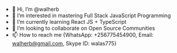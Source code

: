 - 👋 Hi, I’m @walherb
- 👀 I’m interested in mastering Full Stack JavaScript Programming
- 🌱 I’m currently learning React JS + TypeScript
- 💞️ I’m looking to collaborate on Open Source Communities
- 📫 How to reach me {WhatsApp: +256775454900, Email: walherb@gmail.com, Skype ID: walas775}

<!---
walherb/walherb is a ✨ special ✨ repository because its `README.md` (this file) appears on your GitHub profile.
You can click the Preview link to take a look at your changes.
--->
